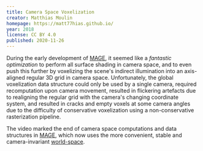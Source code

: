 ```yaml
---
title: Camera Space Voxelization
creator: Matthias Moulin
homepage: https://matt77hias.github.io/
year: 2018
license: CC BY 4.0
published: 2020-11-26
---
```


During the early development of [MAGE](https://github.com/matt77hias/MAGE), it seemed like a _fantastic optimization_ to perform all surface shading in camera space, and to even push this further by voxelizing the scene's indirect illumination into an axis-aligned regular 3D grid in camera space. Unfortunately, the global voxelization data structure could only be used by a single camera, required recomputation upon camera movement, resulted in flickering artefacts due to realigning the regular grid with the camera's changing coordinate system, and resulted in cracks and empty voxels at some camera angles due to the difficulty of conservative voxelization using a non-conservative rasterization pipeline.

The video marked the end of camera space computations and data structures in [MAGE](https://github.com/matt77hias/MAGE), which now uses the more convenient, stable and camera-invariant [world-space](https://matt77hias.github.io/res/Publications/Moulin2019-1/Publication.html).
